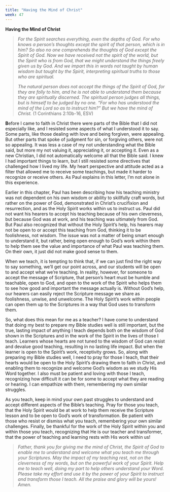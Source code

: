 ```yaml
---
title: "Having the Mind of Christ"
week: 47
---
```


**Having the Mind of Christ**

> *For the Spirit searches everything, even the depths of God. For who
> knows a person’s thoughts except the spirit of that person, which is
> in him? So also no one comprehends the thoughts of God except the
> Spirit of God. Now we have received not the spirit of the world, but
> the Spirit who is from God, that we might understand the things freely
> given us by God. And we impart this in words not taught by human
> wisdom but taught by the Spirit, interpreting spiritual truths to
> those who are spiritual.*
>
> *The natural person does not accept the things of the Spirit of God,
> for they are folly to him, and he is not able to understand them
> because they are spiritually discerned. The spiritual person judges
> all things, but is himself to be judged by no one. “For who has
> understood the mind of the Lord so as to instruct him?” But we have
> the mind of Christ.* (1 Corinthians 2:10b-16, ESV)

**B**efore I came to faith in Christ there were parts of the Bible that
I did not especially like, and I resisted some aspects of what I
understood it to say. Some parts, like those dealing with love and being
forgiven, were appealing. But other parts that spoke of judgment for
sin, or forgiving others, were not so appealing. It was less a case of
my not understanding what the Bible said, but more my not valuing it,
appreciating it, or accepting it. Even as a new Christian, I did not
automatically welcome all that the Bible said. I knew I had important
things to learn, but I still resisted some directives that challenged
how I lived my life. My heart perspective and attitude acted as a filter
that allowed me to receive some teachings, but made it harder to
recognize or receive others. As Paul explains in this letter, I’m not
alone in this experience.

Earlier in this chapter, Paul has been describing how his teaching
ministry was not dependent on his own wisdom or ability to skillfully
craft words, but rather on the power of God, demonstrated in Christ’s
crucifixion and resurrection, and as the Holy Spirit works within us to
instruct us. Paul did not want his hearers to accept his teaching
because of his own cleverness, but because God was at work, and his
teaching was ultimately from God. But Paul also recognized that without
the Holy Spirit’s help, his hearers may not be open to or accept this
teaching from God, thinking it to be foolishness, not wisdom. The issue
was not a matter of being smart enough to understand it, but rather,
being open enough to God’s work within them to help them see the value
and importance of what Paul was teaching them. On their own, it just did
not make good sense to them.

When we teach, it is tempting to think that, if we can just find the
right way to say something, we’ll get our point across, and our students
will be open to and accept what we’re teaching. In reality, however, for
someone to accept the message of Scripture, that person’s heart must be
humble and teachable, open to God, and open to the work of the Spirit
who helps them to see how good and important the message actually is.
Without God’s help, our hearers can easily reject the Scripture message
we share as foolishness, unwise, and unwelcome. The Holy Spirit’s work
within people can open them up to the Scriptures in a way that God uses
to transform them.

So, what does this mean for me as a teacher? I have come to understand
that doing my best to prepare my Bible studies well is still important,
but the true, lasting impact of anything I teach depends both on the
wisdom of God shown in the Scriptures and in the work of the Spirit in
the lives of those I teach. Learners whose hearts are not tuned to the
wisdom of God can resist and devalue good teaching, resulting in no
lasting life impact. But when the learner is open to the Spirit’s work,
receptivity grows. So, along with preparing my Bible studies well, I
need to pray for those I teach, that their hearts would be open to the
Holy Spirit’s drawing them to faith in Christ, and enabling them to
recognize and welcome God’s wisdom as we study His Word together. I also
must be patient and loving with those I teach, recognizing how difficult
it can be for some to accept what they are reading or hearing. I can
empathize with them, remembering my own similar struggles.

As you teach, keep in mind your own past struggles to understand and
accept different aspects of the Bible’s teaching. Pray for those you
teach, that the Holy Spirit would be at work to help them receive the
Scripture lesson and to be open to God’s work of transformation. Be
patient with those who resist or dismiss what you teach, remembering
your own similar challenges. Finally, be thankful for the work of the
Holy Spirit within you and within those you teach, recognizing that He
is our teacher and transformer, that the power of teaching and learning
rests with His work within us!

> *Father, thank you for giving me the mind of Christ, the Spirit of God
> to enable me to understand and welcome what you teach me through your
> Scriptures. May the impact of my teaching rest, not on the cleverness
> of my words, but on the powerful work of your Spirit. Help me to teach
> well, doing my part to help others understand your Word. Please take
> my effort and use it by the power of your Spirit to instruct and
> transform those I teach. All the praise and glory will be yours!
> Amen.*
